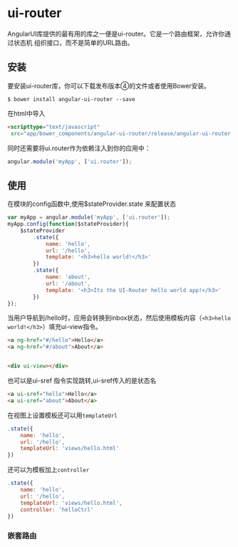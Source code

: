 # ui-router

AngularUI库提供的最有用的库之一便是ui-router。它是一个路由框架，允许你通过状态机
组织接口，而不是简单的URL路由。

## 安装
要安装ui-router库，你可以下载发布版本④的文件或者使用Bower安装。

```shell
$ bower install angular-ui-router --save
```

在html中导入
```html
<scripttype="text/javascript"
 src="app/bower_components/angular-ui-router/release/angular-ui-router.js"></script>
```

同时还需要将ui.router作为依赖注入到你的应用中：
```js
angular.module('myApp', ['ui.router']); 
```

## 使用
在模块的config函数中,使用$stateProvider.state 来配置状态

```js
var myApp = angular.module('myApp', ['ui.router']);
myApp.config(function($stateProvider){
    $stateProvider
        .state({
            name: 'hello',
            url: '/hello',
            template: '<h3>hello world!</h3>'
        })
        .state({
            name: 'about',
            url: '/about',
            template: '<h3>Its the UI-Router hello world app!</h3>'
        })
});
```

当用户导航到/hello时，应用会转换到inbox状态，然后使用模板内容（`<h3>hello world!</h3>`）填充ui-view指令。

```html
<a ng-href="#/hello">Hello</a>
<a ng-href="#/about">About</a>


<div ui-view></div>
```

也可以是ui-sref 指令实现跳转,ui-sref传入的是状态名
```html
<a ui-sref="hello">Hello</a>
<a ui-sref="about">About</a>
```


在视图上设置模板还可以用`templateUrl`
```js
.state({
    name: 'hello',
    url: '/hello',
    templateUrl: 'views/hello.html'
})
```

还可以为模板加上`controller`
```js
.state({
    name: 'hello',
    url: '/hello',
    templateUrl: 'views/hello.html',
    controller: 'helloCtrl'
})
```

### 嵌套路由




